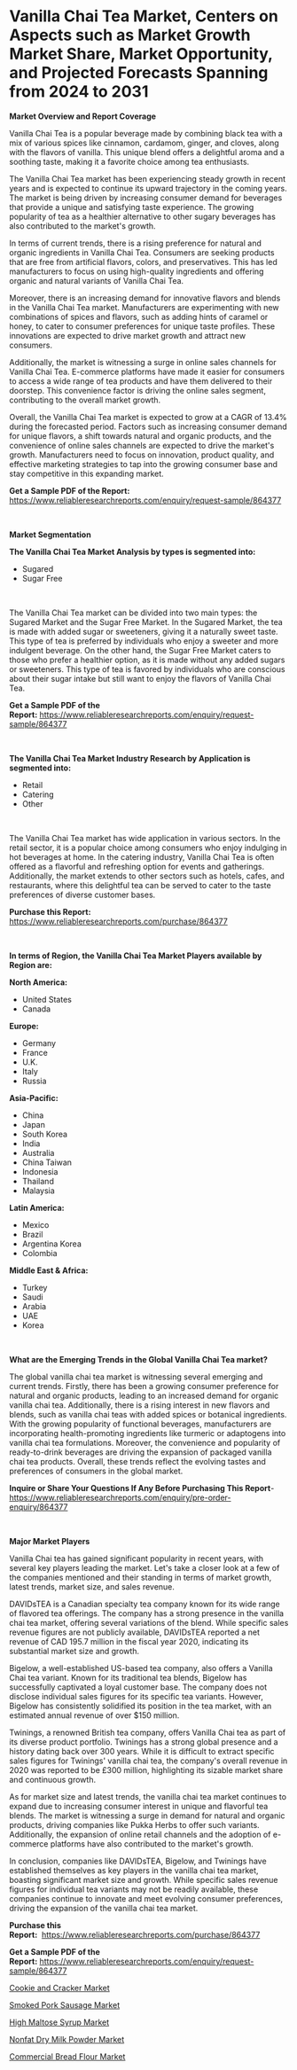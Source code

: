 <p><h1>Vanilla Chai Tea Market, Centers on Aspects such as Market Growth Market Share, Market Opportunity, and Projected Forecasts Spanning from 2024 to 2031</h1></p><p><strong>Market Overview and Report Coverage</strong></p>
<p><p>Vanilla Chai Tea is a popular beverage made by combining black tea with a mix of various spices like cinnamon, cardamom, ginger, and cloves, along with the flavors of vanilla. This unique blend offers a delightful aroma and a soothing taste, making it a favorite choice among tea enthusiasts.</p><p>The Vanilla Chai Tea market has been experiencing steady growth in recent years and is expected to continue its upward trajectory in the coming years. The market is being driven by increasing consumer demand for beverages that provide a unique and satisfying taste experience. The growing popularity of tea as a healthier alternative to other sugary beverages has also contributed to the market's growth.</p><p>In terms of current trends, there is a rising preference for natural and organic ingredients in Vanilla Chai Tea. Consumers are seeking products that are free from artificial flavors, colors, and preservatives. This has led manufacturers to focus on using high-quality ingredients and offering organic and natural variants of Vanilla Chai Tea.</p><p>Moreover, there is an increasing demand for innovative flavors and blends in the Vanilla Chai Tea market. Manufacturers are experimenting with new combinations of spices and flavors, such as adding hints of caramel or honey, to cater to consumer preferences for unique taste profiles. These innovations are expected to drive market growth and attract new consumers.</p><p>Additionally, the market is witnessing a surge in online sales channels for Vanilla Chai Tea. E-commerce platforms have made it easier for consumers to access a wide range of tea products and have them delivered to their doorstep. This convenience factor is driving the online sales segment, contributing to the overall market growth.</p><p>Overall, the Vanilla Chai Tea market is expected to grow at a CAGR of 13.4% during the forecasted period. Factors such as increasing consumer demand for unique flavors, a shift towards natural and organic products, and the convenience of online sales channels are expected to drive the market's growth. Manufacturers need to focus on innovation, product quality, and effective marketing strategies to tap into the growing consumer base and stay competitive in this expanding market.</p></p>
<p><strong>Get a Sample PDF of the Report:</strong> <a href="https://www.reliableresearchreports.com/enquiry/request-sample/864377">https://www.reliableresearchreports.com/enquiry/request-sample/864377</a></p>
<p>&nbsp;</p>
<p><strong>Market Segmentation</strong></p>
<p><strong>The Vanilla Chai Tea Market Analysis by types is segmented into:</strong></p>
<p><ul><li>Sugared</li><li>Sugar Free</li></ul></p>
<p>&nbsp;</p>
<p><p>The Vanilla Chai Tea market can be divided into two main types: the Sugared Market and the Sugar Free Market. In the Sugared Market, the tea is made with added sugar or sweeteners, giving it a naturally sweet taste. This type of tea is preferred by individuals who enjoy a sweeter and more indulgent beverage. On the other hand, the Sugar Free Market caters to those who prefer a healthier option, as it is made without any added sugars or sweeteners. This type of tea is favored by individuals who are conscious about their sugar intake but still want to enjoy the flavors of Vanilla Chai Tea.</p></p>
<p><strong>Get a Sample PDF of the Report:</strong>&nbsp;<a href="https://www.reliableresearchreports.com/enquiry/request-sample/864377">https://www.reliableresearchreports.com/enquiry/request-sample/864377</a></p>
<p>&nbsp;</p>
<p><strong>The Vanilla Chai Tea Market Industry Research by Application is segmented into:</strong></p>
<p><ul><li>Retail</li><li>Catering</li><li>Other</li></ul></p>
<p>&nbsp;</p>
<p><p>The Vanilla Chai Tea market has wide application in various sectors. In the retail sector, it is a popular choice among consumers who enjoy indulging in hot beverages at home. In the catering industry, Vanilla Chai Tea is often offered as a flavorful and refreshing option for events and gatherings. Additionally, the market extends to other sectors such as hotels, cafes, and restaurants, where this delightful tea can be served to cater to the taste preferences of diverse customer bases.</p></p>
<p><strong>Purchase this Report:</strong>&nbsp; <a href="https://www.reliableresearchreports.com/purchase/864377">https://www.reliableresearchreports.com/purchase/864377</a></p>
<p>&nbsp;</p>
<p><strong>In terms of Region, the Vanilla Chai Tea Market Players available by Region are:</strong></p>
<p>
    <p> <strong> North America: </strong>
        <ul>
            <li>United States</li>
            <li>Canada</li>
        </ul>
        </p> 
    <p> <strong> Europe: </strong>
        <ul>
            <li>Germany</li>
            <li>France</li>
            <li>U.K.</li>
            <li>Italy</li>
            <li>Russia</li>
        </ul>
        </p> 
    <p> <strong> Asia-Pacific: </strong>
        <ul>
            <li>China</li>
            <li>Japan</li>
            <li>South Korea</li>
            <li>India</li>
            <li>Australia</li>
            <li>China Taiwan</li>
            <li>Indonesia</li>
            <li>Thailand</li>
            <li>Malaysia</li>
        </ul>
        </p> 
    <p> <strong> Latin America: </strong>
        <ul>
            <li>Mexico</li>
            <li>Brazil</li>
            <li>Argentina Korea</li>
            <li>Colombia</li>
        </ul>
        </p> 
    <p> <strong> Middle East & Africa: </strong>
        <ul>
            <li>Turkey</li>
            <li>Saudi</li>
            <li>Arabia</li>
            <li>UAE</li>
            <li>Korea</li>
        </ul>
    </p>
    </p>
<p>&nbsp;</p>
<p><strong>What are the Emerging Trends in the Global Vanilla Chai Tea market?</strong></p>
<p><p>The global vanilla chai tea market is witnessing several emerging and current trends. Firstly, there has been a growing consumer preference for natural and organic products, leading to an increased demand for organic vanilla chai tea. Additionally, there is a rising interest in new flavors and blends, such as vanilla chai teas with added spices or botanical ingredients. With the growing popularity of functional beverages, manufacturers are incorporating health-promoting ingredients like turmeric or adaptogens into vanilla chai tea formulations. Moreover, the convenience and popularity of ready-to-drink beverages are driving the expansion of packaged vanilla chai tea products. Overall, these trends reflect the evolving tastes and preferences of consumers in the global market.</p></p>
<p><strong>Inquire or Share Your Questions If Any Before Purchasing This Report</strong>- <a href="https://www.reliableresearchreports.com/enquiry/pre-order-enquiry/864377">https://www.reliableresearchreports.com/enquiry/pre-order-enquiry/864377</a></p>
<p>&nbsp;</p>
<p><strong>Major Market Players</strong></p>
<p><p>Vanilla Chai tea has gained significant popularity in recent years, with several key players leading the market. Let's take a closer look at a few of the companies mentioned and their standing in terms of market growth, latest trends, market size, and sales revenue.</p><p>DAVIDsTEA is a Canadian specialty tea company known for its wide range of flavored tea offerings. The company has a strong presence in the vanilla chai tea market, offering several variations of the blend. While specific sales revenue figures are not publicly available, DAVIDsTEA reported a net revenue of CAD 195.7 million in the fiscal year 2020, indicating its substantial market size and growth.</p><p>Bigelow, a well-established US-based tea company, also offers a Vanilla Chai tea variant. Known for its traditional tea blends, Bigelow has successfully captivated a loyal customer base. The company does not disclose individual sales figures for its specific tea variants. However, Bigelow has consistently solidified its position in the tea market, with an estimated annual revenue of over $150 million.</p><p>Twinings, a renowned British tea company, offers Vanilla Chai tea as part of its diverse product portfolio. Twinings has a strong global presence and a history dating back over 300 years. While it is difficult to extract specific sales figures for Twinings' vanilla chai tea, the company's overall revenue in 2020 was reported to be £300 million, highlighting its sizable market share and continuous growth.</p><p>As for market size and latest trends, the vanilla chai tea market continues to expand due to increasing consumer interest in unique and flavorful tea blends. The market is witnessing a surge in demand for natural and organic products, driving companies like Pukka Herbs to offer such variants. Additionally, the expansion of online retail channels and the adoption of e-commerce platforms have also contributed to the market's growth.</p><p>In conclusion, companies like DAVIDsTEA, Bigelow, and Twinings have established themselves as key players in the vanilla chai tea market, boasting significant market size and growth. While specific sales revenue figures for individual tea variants may not be readily available, these companies continue to innovate and meet evolving consumer preferences, driving the expansion of the vanilla chai tea market.</p></p>
<p><strong>Purchase this Report:</strong>&nbsp;&nbsp;<a href="https://www.reliableresearchreports.com/purchase/864377">https://www.reliableresearchreports.com/purchase/864377</a></p>
<p></p>
<p><strong>Get a Sample PDF of the Report:</strong>&nbsp;<a href="https://www.reliableresearchreports.com/enquiry/request-sample/864377">https://www.reliableresearchreports.com/enquiry/request-sample/864377</a></p>
<p><p><a href="https://github.com/redneck06/Market-Research-Report-List-1/blob/main/cookie-and-cracker-market.md">Cookie and Cracker Market</a></p><p><a href="https://github.com/jsmusil/Market-Research-Report-List-1/blob/main/smoked-pork-sausage-market.md">Smoked Pork Sausage Market</a></p><p><a href="https://github.com/beatblasta/Market-Research-Report-List-1/blob/main/high-maltose-syrup-market.md">High Maltose Syrup Market</a></p><p><a href="https://github.com/johnbach50/Market-Research-Report-List-1/blob/main/nonfat-dry-milk-powder-market.md">Nonfat Dry Milk Powder Market</a></p><p><a href="https://github.com/bobicer/Market-Research-Report-List-1/blob/main/commercial-bread-flour-market.md">Commercial Bread Flour Market</a></p></p>